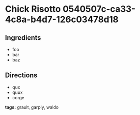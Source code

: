 # Chick Risotto 0540507c-ca33-4c8a-b4d7-126c03478d18

## Ingredients

- foo
- bar
- baz


## Directions

- qux
- quux
- corge


__tags:__ grault, garply, waldo
